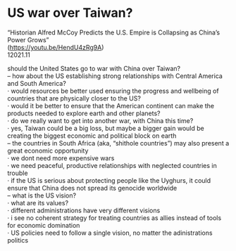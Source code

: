 # US war over Taiwan?

“Historian Alfred McCoy Predicts the U.S. Empire is Collapsing as China’s Power Grows”  
(https://youtu.be/HendU4zRg9A)  
12021.11  

should the United States go to war with China over Taiwan?  
– how about the US establishing strong relationships with Central America and South America?  
· would resources be better used ensuring the progress and wellbeing of countries that are physically closer to the US?  
· would it be better to ensure that the American continent can make the products needed to explore earth and other planets?  
· do we really want to get into another war, with China this time?  
· yes, Taiwan could be a big loss, but maybe a bigger gain would be creating the biggest economic and political block on earth  
– the countries in South Africa (aka, “shithole countries”) may also present a great economic opportunity  
· we dont need more expensive wars  
· we need peaceful, productive relationships with neglected countries in trouble  
· if the US is serious about protecting people like the Uyghurs, it could ensure that China does not spread its genocide worldwide  
– what is the US vision?  
· what are its values?  
· different administrations have very different visions  
· i see no coherent strategy for treating countries as allies instead of tools for economic domination  
· US policies need to follow a single vision, no matter the adinistrations politics    
